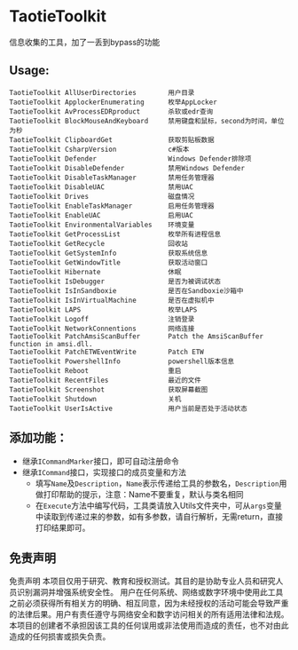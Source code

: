# TaotieToolkit
信息收集的工具，加了一丢到bypass的功能

## Usage:

```
TaotieToolkit AllUserDirectories        用户目录
TaotieToolkit ApplockerEnumerating      枚举AppLocker
TaotieToolkit AvProcessEDRproduct       杀软或edr查询
TaotieToolkit BlockMouseAndKeyboard     禁用键盘和鼠标，second为时间，单位为秒
TaotieToolkit ClipboardGet              获取剪贴板数据
TaotieToolkit CsharpVersion             c#版本
TaotieToolkit Defender                  Windows Defender排除项
TaotieToolkit DisableDefender           禁用Windows Defender
TaotieToolkit DisableTaskManager        禁用任务管理器
TaotieToolkit DisableUAC                禁用UAC
TaotieToolkit Drives                    磁盘情况
TaotieToolkit EnableTaskManager         启用任务管理器
TaotieToolkit EnableUAC                 启用UAC
TaotieToolkit EnvironmentalVariables    环境变量
TaotieToolkit GetProcessList            枚举所有进程信息
TaotieToolkit GetRecycle                回收站
TaotieToolkit GetSystemInfo             获取系统信息
TaotieToolkit GetWindowTitle            获取活动窗口
TaotieToolkit Hibernate                 休眠
TaotieToolkit IsDebugger                是否为被调试状态
TaotieToolkit IsInSandboxie             是否在Sandboxie沙箱中
TaotieToolkit IsInVirtualMachine        是否在虚拟机中
TaotieToolkit LAPS                      枚举LAPS
TaotieToolkit Logoff                    注销登录
TaotieToolkit NetworkConnentions        网络连接
TaotieToolkit PatchAmsiScanBuffer       Patch the AmsiScanBuffer function in amsi.dll.
TaotieToolkit PatchETWEventWrite        Patch ETW
TaotieToolkit PowershellInfo            powershell版本信息
TaotieToolkit Reboot                    重启
TaotieToolkit RecentFiles               最近的文件
TaotieToolkit Screenshot                获取屏幕截图
TaotieToolkit Shutdown                  关机
TaotieToolkit UserIsActive              用户当前是否处于活动状态
```

## 添加功能：

- 继承`ICommandMarker`接口，即可自动注册命令
- 继承`ICommand`接口，实现接口的成员变量和方法
  - 填写`Name`及`Description`，`Name`表示传递给工具的参数名，`Description`用做打印帮助的提示，注意：Name不要重复，默认与类名相同
  - 在`Execute`方法中编写代码，工具类请放入Utils文件夹中，可从`args`变量中读取到传递过来的参数，如有多参数，请自行解析，无需return，直接打印结果即可。

## 免责声明
免责声明
本项目仅用于研究、教育和授权测试。其目的是协助专业人员和研究人员识别漏洞并增强系统安全性。
用户在任何系统、网络或数字环境中使用此工具之前必须获得所有相关方的明确、相互同意，因为未经授权的活动可能会导致严重的法律后果。用户有责任遵守与网络安全和数字访问相关的所有适用法律和法规。
本项目的创建者不承担因该工具的任何误用或非法使用而造成的责任，也不对由此造成的任何损害或损失负责。
